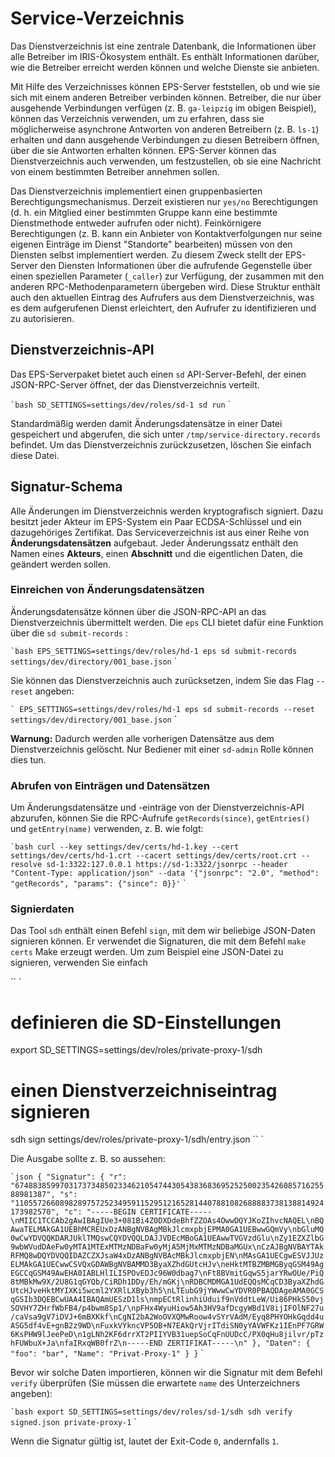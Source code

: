 # Service-Verzeichnis

Das Dienstverzeichnis ist eine zentrale Datenbank, die Informationen über alle Betreiber im IRIS-Ökosystem enthält. Es enthält Informationen darüber, wie die Betreiber erreicht werden können und welche Dienste sie anbieten.

Mit Hilfe des Verzeichnisses können EPS-Server feststellen, ob und wie sie sich mit einem anderen Betreiber verbinden können. Betreiber, die nur über ausgehende Verbindungen verfügen (z. B. `ga-leipzig` im obigen Beispiel), können das Verzeichnis verwenden, um zu erfahren, dass sie möglicherweise asynchrone Antworten von anderen Betreibern (z. B. `ls-1`) erhalten und dann ausgehende Verbindungen zu diesen Betreibern öffnen, über die sie Antworten erhalten können. EPS-Server können das Dienstverzeichnis auch verwenden, um festzustellen, ob sie eine Nachricht von einem bestimmten Betreiber annehmen sollen.

Das Dienstverzeichnis implementiert einen gruppenbasierten Berechtigungsmechanismus. Derzeit existieren nur `yes/no` Berechtigungen (d. h. ein Mitglied einer bestimmten Gruppe kann eine bestimmte Dienstmethode entweder aufrufen oder nicht). Feinkörnigere Berechtigungen (z. B. kann ein Anbieter von Kontaktverfolgungen nur seine eigenen Einträge im Dienst "Standorte" bearbeiten) müssen von den Diensten selbst implementiert werden. Zu diesem Zweck stellt der EPS-Server den Diensten Informationen über die aufrufende Gegenstelle über einen speziellen Parameter (`_caller`) zur Verfügung, der zusammen mit den anderen RPC-Methodenparametern übergeben wird. Diese Struktur enthält auch den aktuellen Eintrag des Aufrufers aus dem Dienstverzeichnis, was es dem aufgerufenen Dienst erleichtert, den Aufrufer zu identifizieren und zu autorisieren.

## Dienstverzeichnis-API

Das EPS-Serverpaket bietet auch einen `sd` API-Server-Befehl, der einen JSON-RPC-Server öffnet, der das Dienstverzeichnis verteilt.

`` `bash
SD_SETTINGS=settings/dev/roles/sd-1 sd run
`` `

Standardmäßig werden damit Änderungsdatensätze in einer Datei gespeichert und abgerufen, die sich unter `/tmp/service-directory.records` befindet. Um das Dienstverzeichnis zurückzusetzen, löschen Sie einfach diese Datei.

## Signatur-Schema

Alle Änderungen im Dienstverzeichnis werden kryptografisch signiert. Dazu besitzt jeder Akteur im EPS-System ein Paar ECDSA-Schlüssel und ein dazugehöriges Zertifikat. Das Serviceverzeichnis ist aus einer Reihe von **Änderungsdatensätzen** aufgebaut. Jeder Änderungssatz enthält den Namen eines **Akteurs**, einen **Abschnitt** und die eigentlichen Daten, die geändert werden sollen.

### Einreichen von Änderungsdatensätzen

Änderungsdatensätze können über die JSON-RPC-API an das Dienstverzeichnis übermittelt werden. Die `eps` CLI bietet dafür eine Funktion über die `sd submit-records` :

`` `bash
EPS_SETTINGS=settings/dev/roles/hd-1 eps sd submit-records settings/dev/directory/001_base.json
`` `

Sie können das Dienstverzeichnis auch zurücksetzen, indem Sie das Flag `--reset` angeben:

`` `
EPS_SETTINGS=settings/dev/roles/hd-1 eps sd submit-records --reset settings/dev/directory/001_base.json
`` `

**Warnung:** Dadurch werden alle vorherigen Datensätze aus dem Dienstverzeichnis gelöscht. Nur Bediener mit einer `sd-admin` Rolle können dies tun.

### Abrufen von Einträgen und Datensätzen

Um Änderungsdatensätze und -einträge von der Dienstverzeichnis-API abzurufen, können Sie die RPC-Aufrufe `getRecords(since)`, `getEntries()` und `getEntry(name)` verwenden, z. B. wie folgt:

`` `bash
curl --key settings/dev/certs/hd-1.key --cert settings/dev/certs/hd-1.crt --cacert settings/dev/certs/root.crt --resolve sd-1:3322:127.0.0.1 https://sd-1:3322/jsonrpc --header "Content-Type: application/json" --data '{"jsonrpc": "2.0", "method": "getRecords", "params": {"since": 0}}'
`` `

### Signierdaten

Das Tool `sdh` enthält einen Befehl `sign`, mit dem wir beliebige JSON-Daten signieren können. Er verwendet die Signaturen, die mit dem Befehl `make certs` Make erzeugt werden. Um zum Beispiel eine JSON-Datei zu signieren, verwenden Sie einfach

`` `
# definieren die SD-Einstellungen
export SD_SETTINGS=settings/dev/roles/private-proxy-1/sdh

# einen Dienstverzeichniseintrag signieren
sdh sign settings/dev/roles/private-proxy-1/sdh/entry.json
`` `

Die Ausgabe sollte z. B. so aussehen:

`` `json
{
  "Signatur": {
    "r": "67488385997031737348502334621054744305438368369525250023542608571625588981387",
    "s": "110557266089828975725234959115295121652814407881082688883738138814924173982570",
    "c": "-----BEGIN CERTIFICATE-----\nMIIC1TCCAb2gAwIBAgIUe3+081Bi4Z0DXDdeBhfZZOAs4OwwDQYJKoZIhvcNAQEL\nBQAwaTELMAkGA1UEBhMCREUxDzANBgNVBAgMBkJlcmxpbjEPMA0GA1UEBwwGQmVy\nbGluMQ0wCwYDVQQKDARJUklTMQswCQYDVQQLDAJJVDEcMBoGA1UEAwwTVGVzdGlu\nZy1EZXZlbG9wbWVudDAeFw0yMTA1MTExMTMzNDBaFw0yMjA5MjMxMTMzNDBaMGUx\nCzAJBgNVBAYTAkRFMQ8wDQYDVQQIDAZCZXJsaW4xDzANBgNVBAcMBkJlcmxpbjEN\nMAsGA1UECgwESVJJUzELMAkGA1UECwwCSVQxGDAWBgNVBAMMD3ByaXZhdGUtcHJv\neHktMTBZMBMGByqGSM49AgEGCCqGSM49AwEHA0IABLHlILI5POvEDJc96W0dbag7\nFt8BVmitGqwS5jarYRwOUe/PiQ8tMBkMw9X/2U8G1qGYQb/CiRDh1DDy/Eh/mGKj\nRDBCMDMGA1UdEQQsMCqCD3ByaXZhdGUtcHJveHktMYIXKi5wcml2YXRlLXByb3h5\nLTEubG9jYWwwCwYDVR0PBAQDAgeAMA0GCSqGSIb3DQEBCwUAA4IBAQAmUESzD1ls\nmpECtRlinhiUduif9nVddtLeW/Ui86PHkS50vjSOVHY7ZHrfWbFB4/p4bwm8Sp1/\npFHx4WyuHiow5Ah3HV9afDcgyWBd1V8ijIFOlNF27u/caVsa9gV7iDVJ+6mBXKkf\nCgNI2bA2WoOVXQMwRoow4vSYrVAdM/Eyq8PHYOHkGqdd4uASG5df4vE+gnB2z9WD\nFuxkVYkncVP5OB+N7EAkQrVjrITdiSN0yYAVWFKz1IEnPF7GRW6KsPHW9lJeePeD\n1gLNh2KF6drrXT2PIIYVB31uepSoCqFnUUDcC/PX0qHu8jilvr/pTzhFUWbuX+Ja\nfaIRxqWB0frZ\n-----END
ZERTIFIKAT-----\n"
  },
  "Daten": {
    "foo": "bar",
    "Name": "Privat-Proxy-1"
  }
}
`` `

Bevor wir solche Daten importieren, können wir die Signatur mit dem Befehl `verify` überprüfen (Sie müssen die erwartete `name` des Unterzeichners angeben):

`` `bash
export SD_SETTINGS=settings/dev/roles/sd-1/sdh
sdh verify signed.json private-proxy-1
`` `

Wenn die Signatur gültig ist, lautet der Exit-Code `0`, andernfalls `1`.

